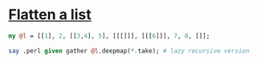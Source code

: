 [1]: http://rosettacode.org/wiki/Flatten_a_list

# [Flatten a list][1]

```perl
my @l = [[1], 2, [[3,4], 5], [[[]]], [[[6]]], 7, 8, []];
 
say .perl given gather @l.deepmap(*.take); # lazy recursive version
```